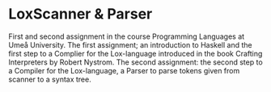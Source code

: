 ﻿# LoxScanner & Parser
First and second assignment in the course Programming Languages at Umeå University. 
The first assignment; an introduction to Haskell and the first step to a Complier for the Lox-language introduced in the book Crafting Interpreters by Robert Nystrom. 
The second assignment: the second step to a Compiler for the Lox-language, a Parser to parse tokens given from scanner to a syntax tree. 
